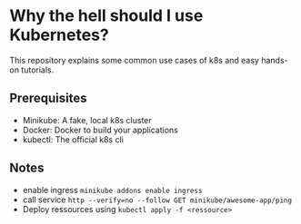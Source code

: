 # Why the hell should I use Kubernetes?

This repository explains some common use cases of k8s and easy hands-on tutorials.

## Prerequisites

- Minikube: A fake, local k8s cluster
- Docker: Docker to build your applications
- kubectl: The official k8s cli

## Notes
- enable ingress `minikube addons enable ingress`
- call service `http --verify=no --follow GET minikube/awesome-app/ping`
- Deploy ressources using `kubectl apply -f <ressource>`